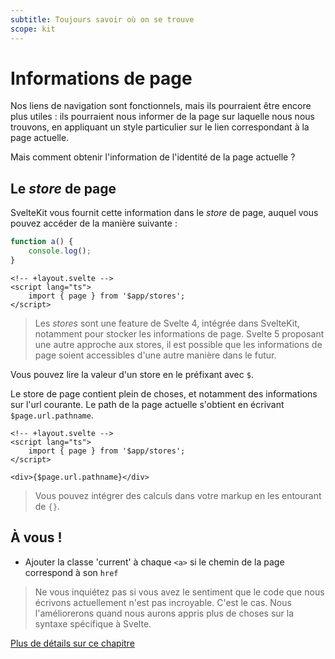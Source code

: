 ```yaml
---
subtitle: Toujours savoir où on se trouve
scope: kit
---
```


# Informations de page

Nos liens de navigation sont fonctionnels, mais ils pourraient être encore plus utiles : ils pourraient nous informer de la page sur laquelle nous nous trouvons, en appliquant un style particulier sur le lien correspondant à la page actuelle.

Mais comment obtenir l'information de l'identité de la page actuelle ?

## Le _store_ de page

SvelteKit vous fournit cette information dans le _store_ de page, auquel vous pouvez accéder de la manière suivante :

```ts
function a() {
	console.log();
}
```

```svelte
<!-- +layout.svelte -->
<script lang="ts">
	import { page } from '$app/stores';
</script>
```

> Les _stores_ sont une feature de Svelte 4, intégrée dans SvelteKit, notamment pour stocker les informations de page. Svelte 5 proposant une autre approche aux stores, il est possible que les informations de page soient accessibles d'une autre manière dans le futur.

Vous pouvez lire la valeur d'un store en le préfixant avec `$`.

Le store de page contient plein de choses, et notamment des informations sur l'url courante. Le path de la page actuelle s'obtient en écrivant `$page.url.pathname`.

```svelte
<!-- +layout.svelte -->
<script lang="ts">
	import { page } from '$app/stores';
</script>

<div>{$page.url.pathname}</div>
```

> Vous pouvez intégrer des calculs dans votre markup en les entourant de `{}`.

## À vous !

<section class='task'>

- Ajouter la classe 'current' à chaque `<a>` si le chemin de la page correspond à son `href`
</section>

> Ne vous inquiétez pas si vous avez le sentiment que le code que nous écrivons actuellement n'est pas incroyable. C'est le cas. Nous l'améliorerons quand nous aurons appris plus de choses sur la syntaxe spécifique à Svelte.

[Plus de détails sur ce chapitre](https://kit.sveltefr.dev/docs/modules#$app-stores-page)
